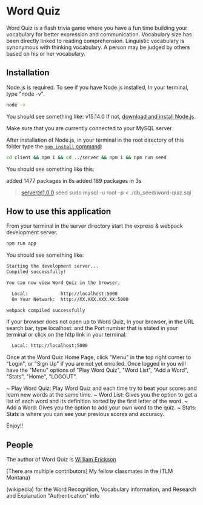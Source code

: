 # Word Quiz

Word Quiz is a flash trivia game where you have a fun time building your vocabulary for better expression and communication. Vocabulary size has been directly linked to reading comprehension. Linguistic vocabulary is synonymous with thinking vocabulary. A person may be judged by others based on his or her vocabulary.


## Installation

Node.js is required. To see if you have Node.js installed, In your terminal, type "node -v".

```bash
node -v
```

You should see something like: v15.14.0
If not, [download and install Node.js](https://nodejs.org/en/download/).

Make sure that you are currently connected to your MySQL server

After installation of Node.js, in your terminal in the root directory of this folder type the
[`npm install` command](https://docs.npmjs.com/getting-started/installing-npm-packages-locally):

```bash
cd client && npm i && cd ../server && npm i && npm run seed
```

You should see something like this:

added 1477 packages in 8s
added 189 packages in 3s
> server@1.0.0 seed
> sudo mysql -u root -p < ./db_seed/word-quiz.sql


## How to use this application

From your terminal in the server directory start the express & webpack development server.

```bash
npm run app
```

You should see something like:

```bash
Starting the development server...
Compiled successfully!

You can now view Word Quiz in the browser.

  Local:            http://localhost:5000
  On Your Network:  http://XX.XXX.XXX.XX:5000

webpack compiled successfully
```

if your browser does not open up to Word Quiz, In your browser, in the URL search bar, type localhost: and the Port number that is stated in your terminal or click on the http link in your terminal:

```bash
  Local: http://localhost:5000
```

Once at the Word Quiz Home Page, click "Menu" in the top right corner to "Login", or "Sign Up" if you are not yet enrolled. Once logged in you will have the "Menu" options of "Play Word Quiz", "Word List", "Add a Word", "Stats", "Home", "LOGOUT".

~ Play Word Quiz: Play Word Quiz and each time try to beat your scores and learn new words at the same time.
~ Word List: Gives you the option to get a list of each word and its definition sorted by the first letter of the word.
~ Add a Word: Gives you the option to add your own word to the quiz.
~ Stats: Stats is where you can see your previous scores and accuracy.

Enjoy!!


## People

The author of Word Quiz is [William Erickson](william.erickson.3007892@tlm.cloud)

[There are multiple contributors] My fellow classmates in the (TLM Montana)

(wikipedia) for the  Word Recognition, Vocabulary information, and Research and Explanation "Authentication" info